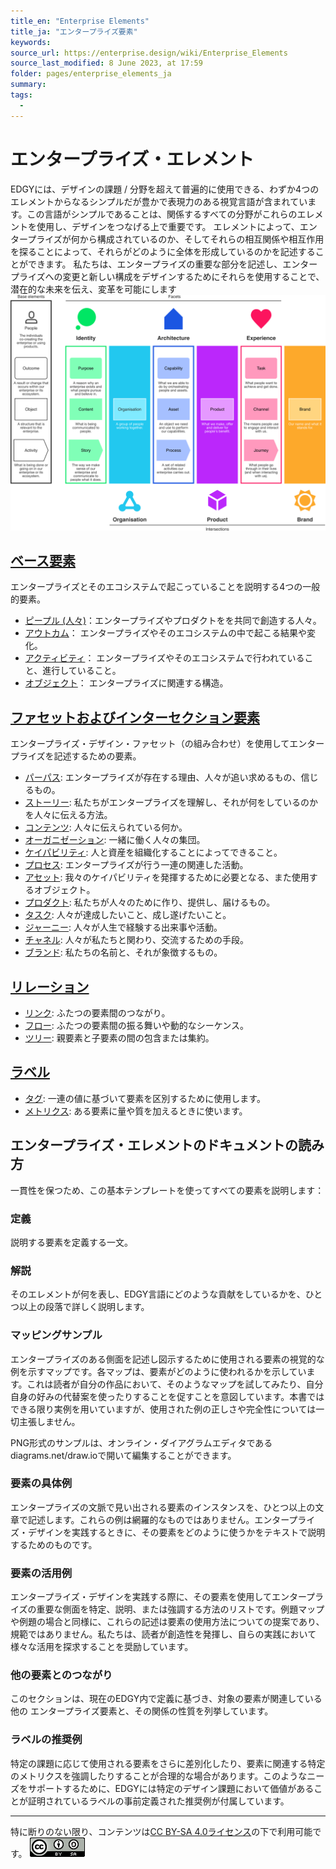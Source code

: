 ```yaml
---
title_en: "Enterprise Elements"
title_ja: "エンタープライズ要素"
keywords: 
source_url: https://enterprise.design/wiki/Enterprise_Elements
source_last_modified: 8 June 2023, at 17:59
folder: pages/enterprise_elements_ja
summary:
tags: 
  - 
---
```

# エンタープライズ・エレメント
EDGYには、デザインの課題 / 分野を超えて普遍的に使用できる、わずか4つのエレメントからなるシンプルだが豊かで表現力のある視覚言語が含まれています。この言語がシンプルであることは、関係するすべての分野がこれらのエレメントを使用し、デザインをつなげる上で重要です。 エレメントによって、エンタープライズが何から構成されているのか、そしてそれらの相互関係や相互作用を探ることによって、それらがどのように全体を形成しているのかを記述することができます。 私たちは、エンタープライズの重要な部分を記述し、エンタープライズへの変更と新しい構成をデザインするためにそれらを使用することで、潜在的な未来を伝え、変革を可能にします 
![Enterprise Elements](/media/EDGY-Enterprise-Elements.png)

## [ベース要素](base_elements_ja/base_elements_ja.md)
エンタープライズとそのエコシステムで起こっていることを説明する4つの一般的要素。
- [ピープル (人々)](base_elements_ja/people_ja.md)：エンタープライズやプロダクトをを共同で創造する人々。
- [アウトカム](base_elements_ja/outcome_ja.md)： エンタープライズやそのエコシステムの中で起こる結果や変化。
- [アクティビティ](base_elements_ja/activity_ja.md)： エンタープライズやそのエコシステムで行われていること、進行していること。
- [オブジェクト](base_elements_ja/object_ja.md)： エンタープライズに関連する構造。

## [ファセットおよびインターセクション要素](facets_and_intersection_elements_ja/facets_and_intersection_elements_ja.md)
エンタープライズ・デザイン・ファセット（の組み合わせ）を使用してエンタープライズを記述するための要素。
- [パーパス](facets_and_intersection_elements_ja/_identity/purpose_ja.md): エンタープライズが存在する理由、人々が追い求めるもの、信じるもの。
- [ストーリー](facets_and_intersection_elements_ja/_identity/story_ja.md): 私たちがエンタープライズを理解し、それが何をしているのかを人々に伝える方法。
- [コンテンツ](facets_and_intersection_elements_ja/_identity/content_ja.md): 人々に伝えられている何か。
- [オーガニゼーション](facets_and_intersection_elements_ja/_intersection/organization_ja.md): 一緒に働く人々の集団。
- [ケイパビリティ](facets_and_intersection_elements_ja/_architecture/capability_ja.md): 人と資産を組織化することによってできること。
- [プロセス](facets_and_intersection_elements_ja/_architecture/process_ja.md): エンタープライズが行う一連の関連した活動。
- [アセット](facets_and_intersection_elements_ja/_architecture/asset_ja.md): 我々のケイパビリティを発揮するために必要となる、また使用するオブジェクト。
- [プロダクト](facets_and_intersection_elements_ja/_intersection/product_ja.md): 私たちが人々のために作り、提供し、届けるもの。
- [タスク](facets_and_intersection_elements_ja/_experience/task_ja.md): 人々が達成したいこと、成し遂げたいこと。
- [ジャーニー](facets_and_intersection_elements_ja/_experience/journey_ja.md): 人々が人生で経験する出来事や活動。
- [チャネル](facets_and_intersection_elements_ja/_experience/channel_ja.md): 人々が私たちと関わり、交流するための手段。
- [ブランド](facets_and_intersection_elements_ja/_intersection/brand_ja.md): 私たちの名前と、それが象徴するもの。

## [リレーション](/pages/enterprise_elements_ja/relationships_ja/relationships_ja.md)
- [リンク](/pages/enterprise_elements_ja/relationships_ja/link_ja.md): ふたつの要素間のつながり。
- [フロー](/pages/enterprise_elements_ja/relationships_ja/flow_ja.md): ふたつの要素間の振る舞いや動的なシーケンス。
- [ツリー](/pages/enterprise_elements_ja/relationships_ja/tree_ja.md): 親要素と子要素の間の包含または集約。

## [ラベル](/pages/enterprise_elements_ja/labels_ja/labels_ja.md)
- [タグ](/pages/enterprise_elements_ja/labels_ja/tagging_ja.md): 一連の値に基づいて要素を区別するために使用します。
- [メトリクス](/pages/enterprise_elements_ja/labels_ja/metrics_ja.md): ある要素に量や質を加えるときに使います。

## エンタープライズ・エレメントのドキュメントの読み方
一貫性を保つため、この基本テンプレートを使ってすべての要素を説明します：

### 定義
説明する要素を定義する一文。

### 解説
そのエレメントが何を表し、EDGY言語にどのような貢献をしているかを、ひとつ以上の段落で詳しく説明します。

### マッピングサンプル
エンタープライズのある側面を記述し図示するために使用される要素の視覚的な例を示すマップです。各マップは、要素がどのように使われるかを示しています。これは読者が自分の作品において、そのようなマップを試してみたり、自分自身の好みの代替案を使ったりすることを促すことを意図しています。本書ではできる限り実例を用いていますが、使用された例の正しさや完全性については一切主張しません。

PNG形式のサンプルは、オンライン・ダイアグラムエディタであるdiagrams.net/draw.ioで開いて編集することができます。

### 要素の具体例
エンタープライズの文脈で見い出される要素のインスタンスを、ひとつ以上の文章で記述します。これらの例は網羅的なものではありません。エンタープライズ・デザインを実践するときに、その要素をどのように使うかをテキストで説明するためのものです。

### 要素の活用例
エンタープライズ・デザインを実践する際に、その要素を使用してエンタープライズの重要な側面を特定、説明、または強調する方法のリストです。例題マップや例題の場合と同様に、これらの記述は要素の使用方法についての提案であり、規範ではありません。私たちは、読者が創造性を発揮し、自らの実践において様々な活用を探求することを奨励しています。

### 他の要素とのつながり
このセクションは、現在のEDGY内で定義に基づき、対象の要素が関連している他の エンタープライズ要素と、その関係の性質を列挙しています。

### ラベルの推奨例
特定の課題に応じて使用される要素をさらに差別化したり、要素に関連する特定のメトリクスを強調したりすることが合理的な場合があります。このようなニーズをサポートするために、EDGYには特定のデザイン課題において価値があることが証明されているラベルの事前定義された推奨例が付属しています。

---
特に断りのない限り、コンテンツは[CC BY-SA 4.0ライセンス](/pages/license_ja.md)の下で利用可能です。
[![CC logo](/media/cc.png)](/pages/license_ja.md)
